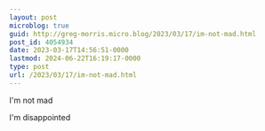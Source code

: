 ```yaml
---
layout: post
microblog: true
guid: http://greg-morris.micro.blog/2023/03/17/im-not-mad.html
post_id: 4054934
date: 2023-03-17T14:56:51-0000
lastmod: 2024-06-22T16:19:17-0000
type: post
url: /2023/03/17/im-not-mad.html
---
```

I'm not mad

I'm disappointed
